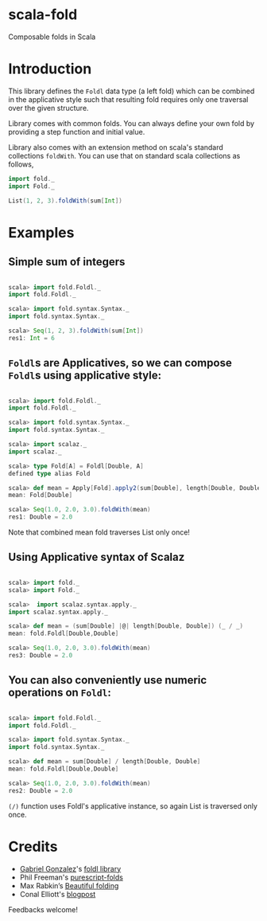 # scala-fold
Composable folds in Scala

# Introduction

This library defines the `Foldl` data type (a left fold) which can be combined in the applicative style such that resulting
fold requires only one traversal over the given structure.

Library comes with common folds. You can always define your own fold by providing a step function and initial value.

Library also comes with an extension method on scala's standard collections `foldWith`. You can use that on standard scala collections as follows,

```scala
import fold._
import Fold._

List(1, 2, 3).foldWith(sum[Int])

```

# Examples

## Simple sum of integers

```scala

scala> import fold.Foldl._
import fold.Foldl._

scala> import fold.syntax.Syntax._
import fold.syntax.Syntax._

scala> Seq(1, 2, 3).foldWith(sum[Int])
res1: Int = 6

```

## `Foldl`s are Applicatives, so we can compose `Foldl`s using applicative style:

```scala

scala> import fold.Foldl._
import fold.Foldl._

scala> import fold.syntax.Syntax._
import fold.syntax.Syntax._

scala> import scalaz._
import scalaz._

scala> type Fold[A] = Foldl[Double, A]
defined type alias Fold

scala> def mean = Apply[Fold].apply2(sum[Double], length[Double, Double])(_ / _)
mean: Fold[Double]

scala> Seq(1.0, 2.0, 3.0).foldWith(mean)
res1: Double = 2.0

```
Note that combined mean fold traverses List only once!

## Using Applicative syntax of Scalaz

```scala

scala> import fold._
scala> import Fold._

scala>  import scalaz.syntax.apply._
import scalaz.syntax.apply._

scala> def mean = (sum[Double] |@| length[Double, Double]) (_ / _)
mean: fold.Foldl[Double,Double]

scala> Seq(1.0, 2.0, 3.0).foldWith(mean)
res3: Double = 2.0

```
## You can also conveniently use numeric operations on `Foldl`:

```scala

scala> import fold.Foldl._
import fold.Foldl._

scala> import fold.syntax.Syntax._
import fold.syntax.Syntax._

scala> def mean = sum[Double] / length[Double, Double]
mean: fold.Foldl[Double,Double]

scala> Seq(1.0, 2.0, 3.0).foldWith(mean)
res2: Double = 2.0

```
`(/)` function uses Foldl's applicative instance, so again List is traversed only once.


# Credits

* [Gabriel Gonzalez](https://github.com/Gabriel439)'s [foldl library](https://hackage.haskell.org/package/foldl)
* Phil Freeman's [purescript-folds](https://github.com/paf31/purescript-folds)
* Max Rabkin’s [Beautiful folding](http://squing.blogspot.sg/2008/11/beautiful-folding.html)
* Conal Elliott's [blogpost](http://conal.net/blog/posts/another-lovely-example-of-type-class-morphisms)


Feedbacks welcome!

